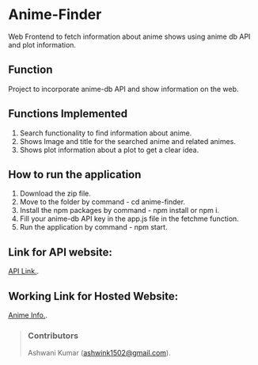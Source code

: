 # Anime-Finder
Web Frontend to fetch information about anime shows using anime db API and plot information. 

## Function 
Project to incorporate anime-db API and show information on the web.

## Functions Implemented
1. Search functionality to find information about anime.
2. Shows Image and title for the searched anime and related animes.
3. Shows plot information about a plot to get a clear idea.

## How to run the application
1. Download the zip file.
2. Move to the folder by command - cd anime-finder.
3. Install the npm packages by command - npm install or npm i.
4. Fill your anime-db API key in the app.js file in the fetchme function.
5. Run the application by command - npm start.

## Link for API website:
[API Link.](https://rapidapi.com/brian.rofiq/api/anime-db/).

## Working Link for Hosted Website:
[Anime Info.](https://anime-finder-plot-info.netlify.app/).

> ### Contributors
> Ashwani Kumar (ashwink1502@gmail.com).
